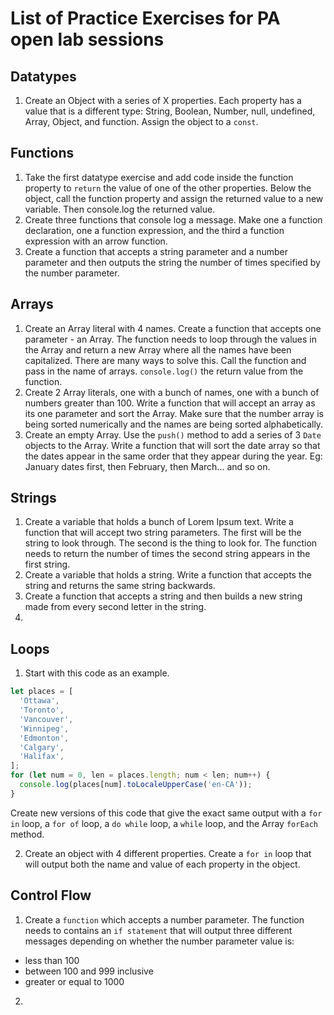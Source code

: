 # List of Practice Exercises for PA open lab sessions

## Datatypes

1. Create an Object with a series of X properties. Each property has a value that is a different type: String, Boolean, Number, null, undefined, Array, Object, and function. Assign the object to a `const`.

## Functions

1. Take the first datatype exercise and add code inside the function property to `return` the value of one of the other properties. Below the object, call the function property and assign the returned value to a new variable. Then console.log the returned value.
2. Create three functions that console log a message. Make one a function declaration, one a function expression, and the third a function expression with an arrow function.
3. Create a function that accepts a string parameter and a number parameter and then outputs the string the number of times specified by the number parameter.

## Arrays

1. Create an Array literal with 4 names. Create a function that accepts one parameter - an Array. The function needs to loop through the values in the Array and return a new Array where all the names have been capitalized. There are many ways to solve this. Call the function and pass in the name of arrays. `console.log()` the return value from the function.
2. Create 2 Array literals, one with a bunch of names, one with a bunch of numbers greater than 100. Write a function that will accept an array as its one parameter and sort the Array. Make sure that the number array is being sorted numerically and the names are being sorted alphabetically.
3. Create an empty Array. Use the `push()` method to add a series of 3 `Date` objects to the Array. Write a function that will sort the date array so that the dates appear in the same order that they appear during the year. Eg: January dates first, then February, then March... and so on.

## Strings

1. Create a variable that holds a bunch of Lorem Ipsum text. Write a function that will accept two string parameters. The first will be the string to look through. The second is the thing to look for. The function needs to return the number of times the second string appears in the first string.
2. Create a variable that holds a string. Write a function that accepts the string and returns the same string backwards.
3. Create a function that accepts a string and then builds a new string made from every second letter in the string.
4.

## Loops

1. Start with this code as an example.

```js
let places = [
  'Ottawa',
  'Toronto',
  'Vancouver',
  'Winnipeg',
  'Edmonton',
  'Calgary',
  'Halifax',
];
for (let num = 0, len = places.length; num < len; num++) {
  console.log(places[num].toLocaleUpperCase('en-CA'));
}
```

Create new versions of this code that give the exact same output with a `for in` loop, a `for of` loop, a `do while` loop, a `while` loop, and the Array `forEach` method.

2. Create an object with 4 different properties. Create a `for in` loop that will output both the name and value of each property in the object.

## Control Flow

1. Create a `function` which accepts a number parameter. The function needs to contains an `if statement` that will output three different messages depending on whether the number parameter value is:

- less than 100
- between 100 and 999 inclusive
- greater or equal to 1000

2.
